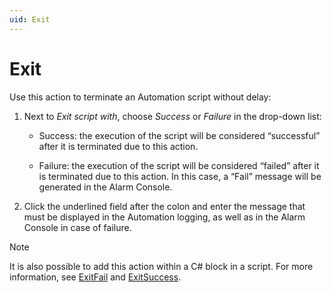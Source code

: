 ```yaml
---
uid: Exit
---
```


# Exit

Use this action to terminate an Automation script without delay:

1. Next to *Exit script with*, choose *Success* or *Failure* in the drop-down list:

    - Success: the execution of the script will be considered “successful” after it is terminated due to this action.

    - Failure: the execution of the script will be considered “failed” after it is terminated due to this action. In this case, a “Fail” message will be generated in the Alarm Console.

2. Click the underlined field after the colon and enter the message that must be displayed in the Automation logging, as well as in the Alarm Console in case of failure.

> [!NOTE]
> It is also possible to add this action within a C# block in a script. For more information, see [ExitFail](xref:Engine_methods#exitfail) and [ExitSuccess](xref:Engine_methods#exitsuccess).
>
